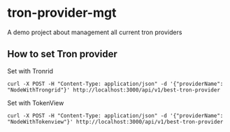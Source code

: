 # tron-provider-mgt
A demo project about management all current tron providers

## How to set Tron provider

Set with Tronrid
```
curl -X POST -H "Content-Type: application/json" -d '{"providerName": "NodeWithTrongrid"}' http://localhost:3000/api/v1/best-tron-provider
```

Set with TokenView
```
curl -X POST -H "Content-Type: application/json" -d '{"providerName": "NodeWithTokenview"}' http://localhost:3000/api/v1/best-tron-provider
```